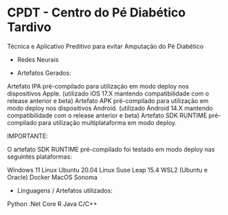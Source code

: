 # CPDT - Centro do Pé Diabético Tardivo
Técnica e Aplicativo Preditivo para evitar Amputação do Pé Diabético

- Redes Neurais



- Artefatos Gerados:

Artefato IPA pré-compilado para utilização em modo deploy nos dispositivos Apple. (utilizado iOS 17.X mantendo compatibilidade com o release anterior e beta)
Artefato APK pré-compilado para utilização em modo deploy nos dispositivos Android. (utilizado Android 14.X mantendo compatibilidade com o release anterior e beta)
Artefato SDK RUNTIME pré-compilado para utilização multiplataforma em modo deploy.

IMPORTANTE:

O artefato SDK RUNTIME pré-compilado foi testado em modo deploy nas seguintes plataformas:

Windows 11
Linux Ubuntu 20.04
Linux Suse Leap 15.4
WSL2 (Ubuntu e Oracle)
Docker
MacOS Sonoma

- Linguagens / Artefatos utilizados:

Python
.Net Core
R
Java
C/C++


